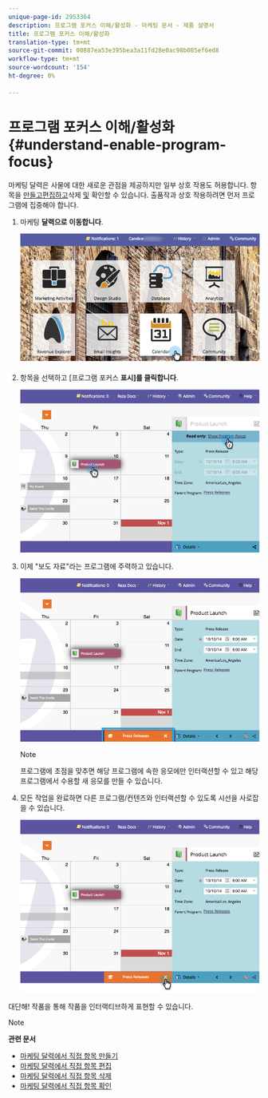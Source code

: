 ```yaml
---
unique-page-id: 2953364
description: 프로그램 포커스 이해/활성화 - 마케팅 문서 - 제품 설명서
title: 프로그램 포커스 이해/활성화
translation-type: tm+mt
source-git-commit: 00887ea53e395bea3a11fd28e0ac98b085ef6ed8
workflow-type: tm+mt
source-wordcount: '154'
ht-degree: 0%

---
```



# 프로그램 포커스 이해/활성화 {#understand-enable-program-focus}

마케팅 달력은 사물에 대한 새로운 관점을 제공하지만 일부 상호 작용도 허용합니다. 항목을 [만들고](../../../../product-docs/core-marketo-concepts/marketing-calendar/working-with-the-calendar/create-entries-directly-in-the-marketing-calendar.md)[편집하고](../../../../product-docs/core-marketo-concepts/marketing-calendar/working-with-the-calendar/edit-entries-directly-in-the-marketing-calendar.md)[](../../../../product-docs/core-marketo-concepts/marketing-calendar/working-with-the-calendar/delete-entries-directly-in-the-marketing-calendar.md)삭제 [및](../../../../product-docs/core-marketo-concepts/marketing-calendar/working-with-the-calendar/confirm-entries-directly-in-the-marketing-calendar.md) 확인할 수 있습니다. 출품작과 상호 작용하려면 먼저 프로그램에 집중해야 합니다.

1. 마케팅 **달력으로** **이동합니다**.

   ![](assets/2017-05-10-15-30-47-1.png)

1. 항목을 선택하고 [프로그램 포커스 **표시]를 클릭합니다**.

   ![](assets/image2014-10-20-13-3a24-3a3.png)

1. 이제 &quot;보도 자료&quot;라는 프로그램에 주력하고 있습니다.

   ![](assets/image2014-10-20-13-3a24-3a15.png)

   >[!NOTE]
   >
   >프로그램에 초점을 맞추면 해당 프로그램에 속한 응모에만 인터랙션할 수 있고 해당 프로그램에서 수용할 새 응모를 만들 수 있습니다.

1. 모든 작업을 완료하면 다른 프로그램/컨텐츠와 인터랙션할 수 있도록 시선을 사로잡을 수 있습니다.

   ![](assets/image2014-10-20-13-3a24-3a24.png)

대단해! 작품을 통해 작품을 인터랙티브하게 표현할 수 있습니다.

>[!NOTE]
>
>**관련 문서**
>
>* [마케팅 달력에서 직접 항목 만들기](../../../../product-docs/core-marketo-concepts/marketing-calendar/working-with-the-calendar/create-entries-directly-in-the-marketing-calendar.md)
>* [마케팅 달력에서 직접 항목 편집](../../../../product-docs/core-marketo-concepts/marketing-calendar/working-with-the-calendar/edit-entries-directly-in-the-marketing-calendar.md)
>* [마케팅 달력에서 직접 항목 삭제](../../../../product-docs/core-marketo-concepts/marketing-calendar/working-with-the-calendar/delete-entries-directly-in-the-marketing-calendar.md)
>* [마케팅 달력에서 직접 항목 확인](../../../../product-docs/core-marketo-concepts/marketing-calendar/working-with-the-calendar/confirm-entries-directly-in-the-marketing-calendar.md)

>



